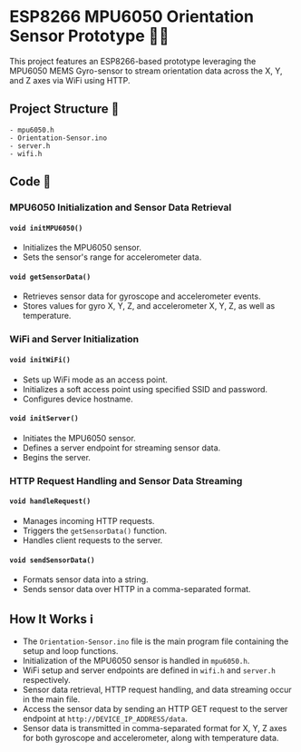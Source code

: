 # ESP8266 MPU6050 Orientation Sensor Prototype 📡🔄

This project features an ESP8266-based prototype leveraging the MPU6050 MEMS Gyro-sensor to stream orientation data across the X, Y, and Z axes via WiFi using HTTP.

## Project Structure 📂

```
- mpu6050.h
- Orientation-Sensor.ino
- server.h
- wifi.h
```

## Code 🧩

### MPU6050 Initialization and Sensor Data Retrieval

#### `void initMPU6050()`
- Initializes the MPU6050 sensor.
- Sets the sensor's range for accelerometer data.

#### `void getSensorData()`
- Retrieves sensor data for gyroscope and accelerometer events.
- Stores values for gyro X, Y, Z, and accelerometer X, Y, Z, as well as temperature.

### WiFi and Server Initialization

#### `void initWiFi()`
- Sets up WiFi mode as an access point.
- Initializes a soft access point using specified SSID and password.
- Configures device hostname.

#### `void initServer()`
- Initiates the MPU6050 sensor.
- Defines a server endpoint for streaming sensor data.
- Begins the server.

### HTTP Request Handling and Sensor Data Streaming

#### `void handleRequest()`
- Manages incoming HTTP requests.
- Triggers the `getSensorData()` function.
- Handles client requests to the server.

#### `void sendSensorData()`
- Formats sensor data into a string.
- Sends sensor data over HTTP in a comma-separated format.

## How It Works ℹ️

- The `Orientation-Sensor.ino` file is the main program file containing the setup and loop functions.
- Initialization of the MPU6050 sensor is handled in `mpu6050.h`.
- WiFi setup and server endpoints are defined in `wifi.h` and `server.h` respectively.
- Sensor data retrieval, HTTP request handling, and data streaming occur in the main file.
- Access the sensor data by sending an HTTP GET request to the server endpoint at `http://DEVICE_IP_ADDRESS/data`.
- Sensor data is transmitted in comma-separated format for X, Y, Z axes for both gyroscope and accelerometer, along with temperature data.

